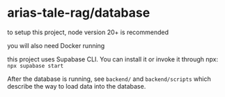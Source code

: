 # arias-tale-rag/database

to setup this project, node version 20+ is recommended

you will also need Docker running

this project uses Supabase CLI. You can install it or invoke it through npx:
`npx supabase start`

After the database is running, see `backend/` and `backend/scripts` which describe the way to load data into the database.
